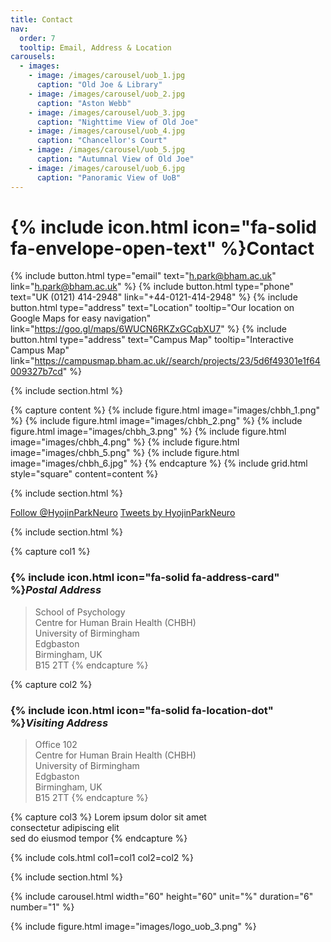 ```yaml
---
title: Contact
nav:
  order: 7
  tooltip: Email, Address & Location
carousels:
  - images: 
    - image: /images/carousel/uob_1.jpg
      caption: "Old Joe & Library"
    - image: /images/carousel/uob_2.jpg
      caption: "Aston Webb"
    - image: /images/carousel/uob_3.jpg
      caption: "Nighttime View of Old Joe"
    - image: /images/carousel/uob_4.jpg
      caption: "Chancellor's Court"
    - image: /images/carousel/uob_5.jpg
      caption: "Autumnal View of Old Joe"
    - image: /images/carousel/uob_6.jpg
      caption: "Panoramic View of UoB"
---
```


# {% include icon.html icon="fa-solid fa-envelope-open-text" %}Contact

{%
  include button.html
  type="email"
  text="h.park@bham.ac.uk"
  link="h.park@bham.ac.uk"
%}
{%
  include button.html
  type="phone"
  text="UK (0121) 414-2948"
  link="+44-0121-414-2948"
%}
{%
  include button.html
  type="address"
  text="Location"
  tooltip="Our location on Google Maps for easy navigation"
  link="https://goo.gl/maps/6WUCN6RKZxGCqbXU7"
%}
{%
  include button.html
  type="address"
  text="Campus Map"
  tooltip="Interactive Campus Map"
  link="https://campusmap.bham.ac.uk//search/projects/23/5d6f49301e1f64009327b7cd"
%}

{% include section.html %}

{% capture content %}
{% include figure.html image="images/chbh_1.png" %}
{% include figure.html image="images/chbh_2.png" %}
{% include figure.html image="images/chbh_3.png" %}
{% include figure.html image="images/chbh_4.png" %}
{% include figure.html image="images/chbh_5.png" %}
{% include figure.html image="images/chbh_6.jpg" %}
{% endcapture %}
{% include grid.html style="square" content=content %}

{% include section.html %}

<a href="https://twitter.com/HyojinParkNeuro?ref_src=twsrc%5Etfw" class="twitter-follow-button" data-show-count="false">Follow @HyojinParkNeuro</a><script async src="https://platform.twitter.com/widgets.js" charset="utf-8"></script>
<a class="twitter-timeline" data-width="100%" data-height="1000%" href="https://twitter.com/HyojinParkNeuro?ref_src=twsrc%5Etfw">Tweets by HyojinParkNeuro</a> <script async src="https://platform.twitter.com/widgets.js" charset="utf-8"></script>

{% include section.html %}

{% capture col1 %}
### {% include icon.html icon="fa-solid fa-address-card" %}***Postal Address***
> School of Psychology <br>
> Centre for Human Brain Health (CHBH) <br>
> University of Birmingham <br>
> Edgbaston <br>
> Birmingham, UK <br>
> B15 2TT
{% endcapture %}

{% capture col2 %}
### {% include icon.html icon="fa-solid fa-location-dot" %}***Visiting Address***
> Office 102 <br>
> Centre for Human Brain Health (CHBH) <br>
> University of Birmingham <br>
> Edgbaston <br>
> Birmingham, UK <br>
> B15 2TT
{% endcapture %}

{% capture col3 %}
Lorem ipsum dolor sit amet  
consectetur adipiscing elit  
sed do eiusmod tempor
{% endcapture %}

{% include cols.html col1=col1 col2=col2 %}

{% include section.html %}

{%
  include carousel.html
  width="60"
  height="60"
  unit="%"
  duration="6"
  number="1"
%}


{%
  include figure.html
  image="images/logo_uob_3.png"
%}

